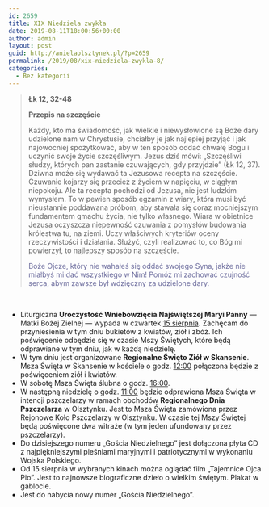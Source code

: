 ```yaml
---
id: 2659
title: XIX Niedziela zwykła
date: 2019-08-11T18:00:56+00:00
author: admin
layout: post
guid: http://anielaolsztynek.pl/?p=2659
permalink: /2019/08/xix-niedziela-zwykla-8/
categories:
  - Bez kategorii
---
```

> **Łk 12, 32-48**
> 
> **Przepis na szczęście**
> 
> Każdy, kto ma świadomość, jak wielkie i niewysłowione są Boże dary udzielone nam w Chrystusie, chciałby je jak najlepiej przyjąć i jak najowocniej spożytkować, aby w ten sposób oddać chwałę Bogu i uczynić swoje życie szczęśliwym. Jezus dziś mówi: &#8222;Szczęśliwi słudzy, których pan zastanie czuwających, gdy przyjdzie&#8221; (Łk 12, 37). Dziwna może się wydawać ta Jezusowa recepta na szczęście. Czuwanie kojarzy się przecież z życiem w napięciu, w ciągłym niepokoju. Ale ta recepta pochodzi od Jezusa, nie jest ludzkim wymysłem. To w pewien sposób egzamin z wiary, która musi być nieustannie poddawana próbom, aby stawała się coraz mocniejszym fundamentem gmachu życia, nie tylko własnego. Wiara w obietnice Jezusa oczyszcza niepewność czuwania z pomysłów budowania królestwa tu, na ziemi. Uczy właściwych kryteriów oceny rzeczywistości i działania. Służyć, czyli realizować to, co Bóg mi powierzył, to najlepszy sposób na szczęście.
> 
> <span style="color: #666699;">Boże Ojcze, który nie wahałeś się oddać swojego Syna, jakże nie miałbyś mi dać wszystkiego w Nim! Pomóż mi zachować czujność serca, abym zawsze był wdzięczny za udzielone dary.</span>

&nbsp;

  * Liturgiczna **Uroczystość Wniebowzięcia Najświętszej Maryi Panny** — Matki Bożej Zielnej — wypada w czwartek <span style="text-decoration: underline;">15 sierpnia</span>. Zachęcam do przyniesienia w tym dniu bukietów z kwiatów, ziół i zbóż. Ich poświęcenie odbędzie się w czasie Mszy Świętych, które będą odprawiane w tym dniu, jak w każdą niedzielę.
  * W tym dniu jest organizowane **Regionalne Święto Ziół w Skansenie**. Msza Święta w Skansenie w kościele o godz. <span style="text-decoration: underline;">12:00</span> połączona będzie z poświęceniem ziół i kwiatów.
  * W sobotę Msza Święta ślubna o godz. <span style="text-decoration: underline;">16:00</span>.
  * W następną niedzielę o godz. <span style="text-decoration: underline;">11:00</span> będzie odprawiona Msza Święta w intencji pszczelarzy w ramach obchodów **Regionalnego Dnia Pszczelarza** w Olsztynku. Jest to Msza Święta zamówiona przez Rejonowe Koło Pszczelarzy w Olsztynku. W czasie tej Mszy Świętej będą poświęcone dwa witraże (w tym jeden ufundowany przez pszczelarzy).
  * Do dzisiejszego numeru &#8222;Gościa Niedzielnego&#8221; jest dołączona płyta CD z najpiękniejszymi pieśniami maryjnymi i patriotycznymi w wykonaniu Wojska Polskiego.
  * Od 15 sierpnia w wybranych kinach można oglądać film &#8222;Tajemnice Ojca Pio&#8221;. Jest to najnowsze biograficzne dzieło o wielkim świętym. Plakat w gablocie.
  * Jest do nabycia nowy numer &#8222;Gościa Niedzielnego&#8221;.